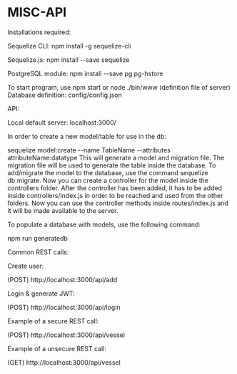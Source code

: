# MISC-API
Installations required:

Sequelize CLI:
npm install -g sequelize-cli

Sequelize.js:
npm install --save sequelize

PostgreSQL module:
npm install --save pg pg-hstore

To start program, use npm start or node ./bin/www (definition file of server)
Database definition: config/config.json

API:

Local default server: localhost:3000/

In order to create a new model/table for use in the db:

sequelize model:create --name TableName --attributes attributeName:datatype
This will generate a model and migration file. The migration file will be used to generate the table inside the database.
To add/migrate the model to the database, use the command  sequelize db:migrate.
Now you can create a controller for the model inside the controllers folder.
After the controller has been added, it has to be added inside controllers/index.js in order to be reached and used from the other folders.
Now you can use the controller methods inside routes/index.js and it will be made available to the server.

To populate a database with models, use the following command:

npm run generatedb

Common REST calls:

Create user:

(POST) http://localhost:3000/api/add

Login & generate JWT:

(POST) http://localhost:3000/api/login

Example of a secure REST call:

(POST) http://localhost:3000/api/vessel

Example of a unsecure REST call:

(GET) http://localhost:3000/api/vessel
